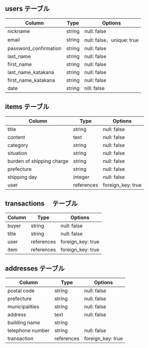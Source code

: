 ## users テーブル

| Column                | Type   | Options                   |
| ------------------    | ------ | ------------------------- |
| nickname              | string | null: false               |
| email                 | string | null: false、unique: true |
| password_confirmation | string | null: false               |
| last_name             | string | null: false               |
| first_name            | string | null: false               |
| last_name_katakana    | string | null: false               |
| first_name_katakana   | string | null: false               |
| date                  | string | nill: false               |

## items テーブル

| Column                     | Type        | Options         |
| ---------------------------| ----------- | ----------------|
| title                      | string      | null: false     |
| content                    | text        | null: false     |
| category                   | string      | null: false     |
| situation                  | string      | null: false     |
| burden of shipping charge  | string      | null: false     |
| prefecture                 | string      | null: false     |
| shipping day               | integer     | null: false     |
| user                       | references  |foreign_key: true|

## transactions 　テーブル

| Column             | Type        | Options         |
| ------------------ | ----------- | ----------------|
| buyer              | string      | null: false     |
| title              | string      | null: false     |
| user               | references  |foreign_key: true|
| item               | references  |foreign_key: true|

## addresses テーブル

| Column             | Type        | Options         |
| ------------------ | ----------- | --------------- |
| postal code        | string      | null: false     |
| prefecture         | string      | null: false     |
| municipalities     | string      | null: false     |
| address            | text        | null: false     |
| building name      | string      |                 |
| telephone number   | string      | null: false     |
| transaction        | references  |foreign_key: true|
